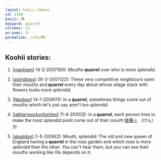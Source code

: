 ```yaml
---
layout: kanji-remain
v4: 2160
kanji: 嘩
keyword: quarrel
strokes: 13
on-yomi: カ
permalink: /rtk/嘩/
---
```


## Koohii stories: 

1) [<a href="http://kanji.koohii.com/profile/mantixen">mantixen</a>] 14-2-2007(60): <em>Mouths</em><strong> quarrel</strong> over who is more <em>splendid</em>.

2) [<a href="http://kanji.koohii.com/profile/astridtops">astridtops</a>] 26-3-2007(22): These very competitive neighbours open their <em>mouths</em> and<strong> quarrel</strong> every day about whose silage stack with flowers looks more <em>splendid</em>.

3) [<a href="http://kanji.koohii.com/profile/Neobeo">Neobeo</a>] 14-1-2009(11): In a<strong> quarrel</strong>, sometimes things come out of <em>mouths</em> which let&#039;s just say aren&#039;t too <em>splendid</em>.

4) [<a href="http://kanji.koohii.com/profile/jabberwockychortles">jabberwockychortles</a>] 11-4-2010(3): In a<strong> quarrel</strong>, each person tries to make the most <em>splendid</em> point come out of their <em>mouth</em> <a href="midori://search?text=喧嘩＝">喧嘩＝</a> （けん）か.

5) [<a href="http://kanji.koohii.com/profile/abaddon">abaddon</a>] 2-5-2008(2): Mouth, splendid: The old and new queen of England having a<strong> quarrel</strong> in the rose garden and which rose is more <em>splendid</em> than the other. You can&#039;t hear them, but you can see their <em>mouths</em> working like life depends on it.

